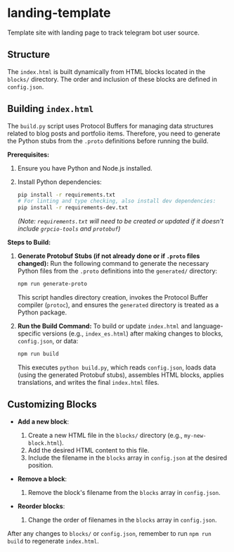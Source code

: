 # landing-template

Template site with landing page to track telegram bot user source.

## Structure

The `index.html` is built dynamically from HTML blocks located in the
`blocks/` directory. The order and inclusion of these blocks are defined
in `config.json`.

## Building `index.html`

The `build.py` script uses Protocol Buffers for managing data structures related to blog posts and portfolio items. Therefore, you need to generate the Python stubs from the `.proto` definitions before running the build.

**Prerequisites:**

1. Ensure you have Python and Node.js installed.
2. Install Python dependencies:

    ```bash
    pip install -r requirements.txt
    # For linting and type checking, also install dev dependencies:
    pip install -r requirements-dev.txt
    ```

    *(Note: `requirements.txt` will need to be created or updated if it doesn't include `grpcio-tools` and `protobuf`)*

**Steps to Build:**

1. **Generate Protobuf Stubs (if not already done or if `.proto` files changed):**
    Run the following command to generate the necessary Python files from the `.proto` definitions into the `generated/` directory:

    ```bash
    npm run generate-proto
    ```

    This script handles directory creation, invokes the Protocol Buffer compiler (`protoc`), and ensures the `generated` directory is treated as a Python package.

2. **Run the Build Command:**
    To build or update `index.html` and language-specific versions (e.g., `index_es.html`) after making changes to blocks, `config.json`, or data:

    ```bash
    npm run build
    ```

    This executes `python build.py`, which reads `config.json`, loads data (using the generated Protobuf stubs), assembles HTML blocks, applies translations, and writes the final `index.html` files.

## Customizing Blocks

- **Add a new block**:

    1. Create a new HTML file in the `blocks/` directory (e.g., `my-new-block.html`).
    2. Add the desired HTML content to this file.
    3. Include the filename in the `blocks` array in `config.json` at the desired position.

- **Remove a block**:

    1. Remove the block's filename from the `blocks` array in `config.json`.

- **Reorder blocks**:

    1. Change the order of filenames in the `blocks` array in `config.json`.

After any changes to `blocks/` or `config.json`, remember to run
`npm run build` to regenerate `index.html`.
